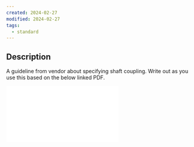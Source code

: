```yaml
---
created: 2024-02-27
modified: 2024-02-27
tags:
  - standard
---
```

## Description 
A guideline from vendor about specifying shaft coupling. Write out as you use this based on the below linked PDF. 

![Design Guide on Couplings](ATTACHMENTS/Design%20Guide%20on%20Couplings.pdf)